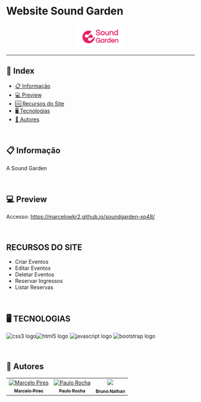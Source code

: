# Website Sound Garden
<p align="center"><img alt="logo" height="64" src="./img/Sound-logo (1).png"></p>

<hr>

## 📕 Index
- [📋 Informação](#Informação)
- [:computer: Preview](#preview)
- [:cool: Recursos do Site](#recursos-site)
- [🖥 Tecnologias](#tecnologias)
- [📝 Autores](#autores) 

<br>

## 📋 Informação

<p align="left"> A Sound Garden </p>

<br>

## :computer: Preview

Accesso: https://marcelowkr2.github.io/soundgarden-xp48/


<br>

## RECURSOS DO SITE
* Criar Eventos
* Editar Eventos
* Deletar Eventos
* Reservar Ingressos
* Listar Reservas

<br>

## 🖥 TECNOLOGIAS
<img src="https://cdn.jsdelivr.net/gh/devicons/devicon/icons/css3/css3-original.svg" height="40" width="52" alt="css3 logo"  /><img src="https://cdn.jsdelivr.net/gh/devicons/devicon/icons/html5/html5-original.svg" height="40" width="52" alt="html5 logo"  />
<img src="https://cdn.jsdelivr.net/gh/devicons/devicon/icons/javascript/javascript-original.svg" height="40" width="52" alt="javascript logo"  />
<img src="https://cdn.jsdelivr.net/gh/devicons/devicon/icons/bootstrap/bootstrap-original.svg" height="40" width="52" alt="bootstrap logo"  />

<br>

## 📝 Autores

<table>
	<tr>
		<td align="center">
			<a href="https://github.com/marcelowkr2">
				<img
					width="100px"
					height="auto"
					src="https://avatars.githubusercontent.com/u/119169432?v=4"
					alt="Marcelo Pires"
				/>
				<br />
				<sub>
					<b>Marcelo Pires</b>
				</sub>
			</a>
		</td>
		<td align="center">
			<a href="https://github.com/paulorocha11">
				<img
					width="100px"
					height="auto"
					src="https://avatars.githubusercontent.com/u/122940939?v=4"
					alt="Paulo Rocha"
				/>
				<br />
				<sub>
					<b>Paulo Rocha</b>
				</sub>
			</a>
		</td>
        <td align="center">
			<a href="https://github.com/bnvsureck">
				<img
					width="100px"
					height="auto"
					src="https://avatars.githubusercontent.com/u/91431294?v=4"
				/>
				<br />
				<sub>
					<b>Bruno Nathan</b>
				</sub>
			</a>
		</td>
   
</table>